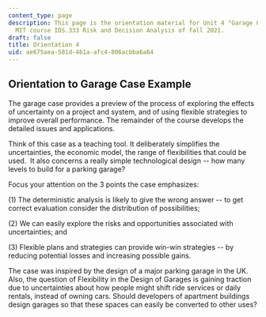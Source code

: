```yaml
---
content_type: page
description: This page is the orientation material for Unit 4 "Garage Case" in the
  MIT course IDS.333 Risk and Decision Analysis of fall 2021.
draft: false
title: Orientation 4
uid: ae675aea-581d-461a-afc4-806acbba6a64
---
```

## Orientation to Garage Case Example

The garage case provides a preview of the process of exploring the effects of uncertainty on a project and system, and of using flexible strategies to improve overall performance. The remainder of the course develops the detailed issues and applications.

Think of this case as a teaching tool. It deliberately simplifies the uncertainties, the economic model, the range of flexibilities that could be used.  It also concerns a really simple technological design -- how many levels to build for a parking garage?

Focus your attention on the 3 points the case emphasizes:

(1) The deterministic analysis is likely to give the wrong answer -- to get correct evaluation consider the distribution of possibilities;

(2) We can easily explore the risks and opportunities associated with uncertainties; and

(3) Flexible plans and strategies can provide win-win strategies -- by reducing potential losses and increasing possible gains.

The case was inspired by the design of a major parking garage in the UK.  Also, the question of Flexibility in the Design of Garages is gaining traction due to uncertainties about how people might shift ride services or daily rentals, instead of owning cars. Should developers of apartment buildings design garages so that these spaces can easily be converted to other uses?